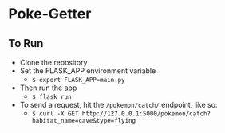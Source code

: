 # Poke-Getter

## To Run

* Clone the repository
* Set the FLASK_APP environment variable 
  * `$ export FLASK_APP=main.py`
* Then run the app
  * `$ flask run`
 * To send a request, hit the `/pokemon/catch/` endpoint, like so:
   * `$ curl -X GET http://127.0.0.1:5000/pokemon/catch?habitat_name=cave&type=flying`